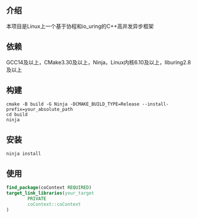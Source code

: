 ## 介绍

本项目是Linux上一个基于协程和io_uring的C++高并发异步框架

## 依赖

GCC14及以上，CMake3.30及以上，Ninja，Linux内核6.10及以上，liburing2.8及以上

## 构建

```shell
cmake -B build -G Ninja -DCMAKE_BUILD_TYPE=Release --install-prefix=your_absolute_path
cd build
ninja
```

## 安装

```shell
ninja install
```

## 使用

```cmake
find_package(coContext REQUIRED)
target_link_libraries(your_target
        PRIVATE
        coContext::coContext
)
```
